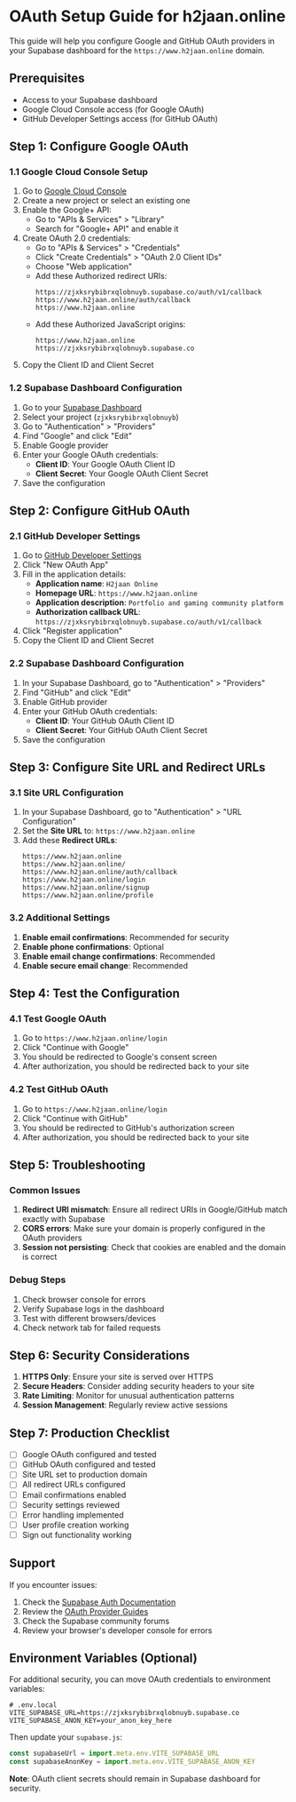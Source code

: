 # OAuth Setup Guide for h2jaan.online

This guide will help you configure Google and GitHub OAuth providers in your Supabase dashboard for the `https://www.h2jaan.online` domain.

## Prerequisites

- Access to your Supabase dashboard
- Google Cloud Console access (for Google OAuth)
- GitHub Developer Settings access (for GitHub OAuth)

## Step 1: Configure Google OAuth

### 1.1 Google Cloud Console Setup

1. Go to [Google Cloud Console](https://console.cloud.google.com/)
2. Create a new project or select an existing one
3. Enable the Google+ API:
   - Go to "APIs & Services" > "Library"
   - Search for "Google+ API" and enable it
4. Create OAuth 2.0 credentials:
   - Go to "APIs & Services" > "Credentials"
   - Click "Create Credentials" > "OAuth 2.0 Client IDs"
   - Choose "Web application"
   - Add these Authorized redirect URIs:
     ```
     https://zjxksrybibrxqlobnuyb.supabase.co/auth/v1/callback
     https://www.h2jaan.online/auth/callback
     https://www.h2jaan.online
     ```
   - Add these Authorized JavaScript origins:
     ```
     https://www.h2jaan.online
     https://zjxksrybibrxqlobnuyb.supabase.co
     ```
5. Copy the Client ID and Client Secret

### 1.2 Supabase Dashboard Configuration

1. Go to your [Supabase Dashboard](https://supabase.com/dashboard)
2. Select your project (`zjxksrybibrxqlobnuyb`)
3. Go to "Authentication" > "Providers"
4. Find "Google" and click "Edit"
5. Enable Google provider
6. Enter your Google OAuth credentials:
   - **Client ID**: Your Google OAuth Client ID
   - **Client Secret**: Your Google OAuth Client Secret
7. Save the configuration

## Step 2: Configure GitHub OAuth

### 2.1 GitHub Developer Settings

1. Go to [GitHub Developer Settings](https://github.com/settings/developers)
2. Click "New OAuth App"
3. Fill in the application details:
   - **Application name**: `H2jaan Online`
   - **Homepage URL**: `https://www.h2jaan.online`
   - **Application description**: `Portfolio and gaming community platform`
   - **Authorization callback URL**: `https://zjxksrybibrxqlobnuyb.supabase.co/auth/v1/callback`
4. Click "Register application"
5. Copy the Client ID and Client Secret

### 2.2 Supabase Dashboard Configuration

1. In your Supabase Dashboard, go to "Authentication" > "Providers"
2. Find "GitHub" and click "Edit"
3. Enable GitHub provider
4. Enter your GitHub OAuth credentials:
   - **Client ID**: Your GitHub OAuth Client ID
   - **Client Secret**: Your GitHub OAuth Client Secret
5. Save the configuration

## Step 3: Configure Site URL and Redirect URLs

### 3.1 Site URL Configuration

1. In your Supabase Dashboard, go to "Authentication" > "URL Configuration"
2. Set the **Site URL** to: `https://www.h2jaan.online`
3. Add these **Redirect URLs**:
   ```
   https://www.h2jaan.online
   https://www.h2jaan.online/
   https://www.h2jaan.online/auth/callback
   https://www.h2jaan.online/login
   https://www.h2jaan.online/signup
   https://www.h2jaan.online/profile
   ```

### 3.2 Additional Settings

1. **Enable email confirmations**: Recommended for security
2. **Enable phone confirmations**: Optional
3. **Enable email change confirmations**: Recommended
4. **Enable secure email change**: Recommended

## Step 4: Test the Configuration

### 4.1 Test Google OAuth

1. Go to `https://www.h2jaan.online/login`
2. Click "Continue with Google"
3. You should be redirected to Google's consent screen
4. After authorization, you should be redirected back to your site

### 4.2 Test GitHub OAuth

1. Go to `https://www.h2jaan.online/login`
2. Click "Continue with GitHub"
3. You should be redirected to GitHub's authorization screen
4. After authorization, you should be redirected back to your site

## Step 5: Troubleshooting

### Common Issues

1. **Redirect URI mismatch**: Ensure all redirect URIs in Google/GitHub match exactly with Supabase
2. **CORS errors**: Make sure your domain is properly configured in the OAuth providers
3. **Session not persisting**: Check that cookies are enabled and the domain is correct

### Debug Steps

1. Check browser console for errors
2. Verify Supabase logs in the dashboard
3. Test with different browsers/devices
4. Check network tab for failed requests

## Step 6: Security Considerations

1. **HTTPS Only**: Ensure your site is served over HTTPS
2. **Secure Headers**: Consider adding security headers to your site
3. **Rate Limiting**: Monitor for unusual authentication patterns
4. **Session Management**: Regularly review active sessions

## Step 7: Production Checklist

- [ ] Google OAuth configured and tested
- [ ] GitHub OAuth configured and tested
- [ ] Site URL set to production domain
- [ ] All redirect URLs configured
- [ ] Email confirmations enabled
- [ ] Security settings reviewed
- [ ] Error handling implemented
- [ ] User profile creation working
- [ ] Sign out functionality working

## Support

If you encounter issues:

1. Check the [Supabase Auth Documentation](https://supabase.com/docs/guides/auth)
2. Review the [OAuth Provider Guides](https://supabase.com/docs/guides/auth/social-login)
3. Check the Supabase community forums
4. Review your browser's developer console for errors

## Environment Variables (Optional)

For additional security, you can move OAuth credentials to environment variables:

```env
# .env.local
VITE_SUPABASE_URL=https://zjxksrybibrxqlobnuyb.supabase.co
VITE_SUPABASE_ANON_KEY=your_anon_key_here
```

Then update your `supabase.js`:

```javascript
const supabaseUrl = import.meta.env.VITE_SUPABASE_URL
const supabaseAnonKey = import.meta.env.VITE_SUPABASE_ANON_KEY
```

**Note**: OAuth client secrets should remain in Supabase dashboard for security.
